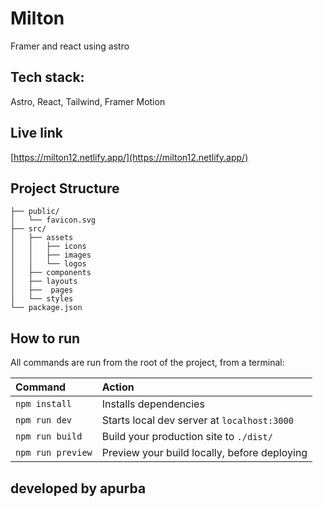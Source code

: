 # Milton

Framer and react using astro 

## Tech stack:

Astro, React, Tailwind, Framer Motion

## Live link
[https://milton12.netlify.app/](https://milton12.netlify.app/)

##  Project Structure

```
├── public/
│   └── favicon.svg
├── src/
│   ├── assets
│   │   ├── icons
│   │   ├── images
│   │   └── logos
│   ├── components
│   ├── layouts
│   ├──  pages
│   └── styles
└── package.json
```

##  How to run

All commands are run from the root of the project, from a terminal:

| Command                | Action                                             |
| :--------------------- | :------------------------------------------------- |
| `npm install`          | Installs dependencies                              |
| `npm run dev`          | Starts local dev server at `localhost:3000`        |
| `npm run build`        | Build your production site to `./dist/`            |
| `npm run preview`      | Preview your build locally, before deploying       |


## developed by apurba

